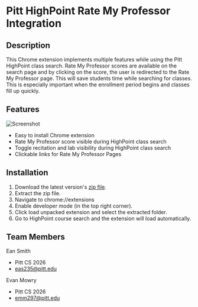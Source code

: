 # Pitt HighPoint Rate My Professor Integration
## Description
This Chrome extension implements multiple features while using the Pitt HighPoint class search. Rate My Professor scores are available on the search page and by clicking on the score, the user is redirected to the Rate My Professor page. This will save students time while searching for classes. This is especially important when the enrollment period begins and classes fill up quickly.

## Features
![Screenshot](https://lh3.googleusercontent.com/fife/AK0iWDzNQVkmmgZMzTALSpSuyPyo6wup_2V7kePYxBwJiupOCUtlj3An53AGomVC3HoECRWUUWVRlR4I3sD_EZo0sQ-myJhT9z-ev8sUpuj7zYhXv-O8cE7aw5saqGDv_21366L__HGZ4nAtbAW5vspwZVoePnynHg35rLO5aUZblhdPt46yoBpWDbK22UX-Rdxo1U9fsvMYSrV19Pf_9rXhvy8KH7VB5mvo5ydiKz14EVfMTr5I3Jt36IB4IfloH3KBkk-b62HGyNcwHd9WkYosOowcno7cetIs4CjxtrwuC5wqx61VDbaAA3tk3iJ7FRF39gw-GJio-EKkihfZXf722EU5ttlH0WQouzThp8NRFm4aCIZVtV5_8QkJWRLmfygM3vFqfIiEpOZ5HTnjonDBqDsiAS5ZExoBY3G0gf2ytD9ow7tth5mY12_H1f7PD4cfQ7EffrhxR82TSzXTM-O79URbVkXwYsJrXwhODIXbJvOlMUVTbgHuheTZNuhLaTSc2G7YZCG3sXa_wkkL6807tcCoW3i4fYKYbWgjsXsqucFPaKoQi3EAz-ILu3ztB-BaqyUzXzDigSV4NHbGb1dVwLo-eErxA-luNX7QX3ptf1cZ6eFq-hqGAirImX-PgNji3AiVifdLsD4zwKmxmsUWPIoN6zNvK0gYMBgxm8zuReszieF58jWgHBrpfZaYPtRhSmD7jC8hRNfjknF92dyQLONk65_YZU-aTm_G5GVbt_C9nVDDs6kd93fUdbZuP7mRALQh24-TJ45GrMk9ZIHz1GYiseFHVA_PUcQy22MKP9N-Kdr75v_wvtHRZevZff-pVsF7Ub6KtzJgWp4ZnwRAVV1nqryUSxOO5gJJwzVhi2hxIKUHyGVwDFUcKI_plBfrIJcz-0l7v6Sr7f0kNrLVWZ0GHIhh6DUYCq3j0U_7sAftpuA77_7ILegJ_Jc_LplcD2OBOnBOjm1DcBtonxEKjWElZypWgmAgSbGRwYxmbA4D0qRAJaCW-q47S79TKzROjScRTkq2mP3oHUWV_Q5Qt7_WDQqTd1nrsQMBPpkmIW_-e_4ekkcV43Fz3q8ZCXMhJhdPT1X81_GnMXFb55cCOyMhCABpCPdziAViy61qqUJzByIu1mGbel5zhTF0PVMGQjjkvcjJJxW-guDjMdzN9kXl0Z4nD-3MNkYp9DkgPHnaXEBj4G1sYpUOkGLpTjVSzl3wVd334_bANEnd3wPXCkJJDbYmQtiJTZGxOBatMYjDodrWP5CyqMeI5P54RzM2t0EwZ6wa0z2brDNSMAzwkQZaQh5wqyxw2Uxoqr02WCigPziHN3hoAY-XeM__0pYtdAaz5_s9gSGOzUiFJWbb4asuoQ93wtaRi0qSFaQSwWBBJ2tW3MJat9WPznlAlVsXUGvhXXwIde2f0nFeJVt7ulbeOUiUx_wEgBVdJgrLDILF_Ra0sK9LyucXtx4PwfJ7PtCnEPrnW9ojeySbixFO-0qQ71QtDLDGhQuda4iI-eDFUCjnWcBhtTWXWReBWBdYgvNWAlOBJVA=w1920-h1102)
- Easy to install Chrome extension
- Rate My Professor score visible during HighPoint class search
- Toggle recitation and lab visibility during HighPoint class search
- Clickable links for Rate My Professor Pages

## Installation 
1. Download the latest version's [zip file](https://github.com/eansmith/CSCHacks2023/releases/).
2. Extract the zip file.
3. Navigate to chrome://extensions
4. Enable developer mode (in the top right corner).
5. Click load unpacked extension and select the extracted folder.
6. Go to HighPoint course search and the extension will load automatically.

## Team Members
Ean Smith
- Pitt CS 2026
- eas235@pitt.edu

Evan Mowry
- Pitt CS 2026
- emm297@pitt.edu
